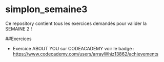 # simplon_semaine3

Ce repository contient tous les exercices demandés pour valider la SEMAINE 2 !

##Exercices

- Exercice ABOUT YOU sur CODEACADEMY
voir le badge : https://www.codecademy.com/users/arrayWhiz13862/achievements
